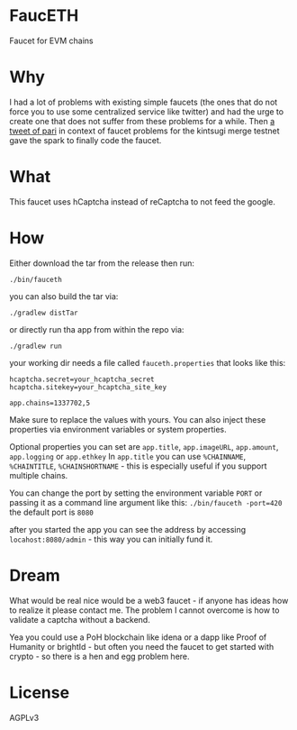 # FaucETH

Faucet for EVM chains

# Why

I had a lot of problems with existing simple faucets (the ones that do not force you to use some centralized service like twitter) and had the urge to create one that does not suffer from these problems for a while. 
Then [a tweet of pari](https://twitter.com/parithosh_j/status/1471888173366235143) in context of faucet problems for the kintsugi merge testnet gave the spark to finally code the faucet.

# What

This faucet uses hCaptcha instead of reCaptcha to not feed the google.

# How

Either download the tar from the release then run:

`./bin/fauceth`

you can also build the tar via:

`./gradlew distTar`

or directly run tha app from within the repo via:

`./gradlew run`

your working dir needs a file called `fauceth.properties` that looks like this:

```properties
hcaptcha.secret=your_hcaptcha_secret
hcaptcha.sitekey=your_hcaptcha_site_key

app.chains=1337702,5
```

Make sure to replace the values with yours. You can also inject these properties via environment variables or system properties.

Optional properties you can set are `app.title`, `app.imageURL`, `app.amount`, `app.logging` or `app.ethkey`
In `app.title` you can use `%CHAINNAME`, `%CHAINTITLE`, `%CHAINSHORTNAME` - this is especially useful if you support multiple chains.

You can change the port by setting the environment variable `PORT` or passing it as a command line argument like this:
`./bin/fauceth -port=420`
the default port is `8080`

after you started the app you can see the address by accessing `locahost:8080/admin` - this way you can initially fund it.

# Dream

What would be real nice would be a web3 faucet - if anyone has ideas how to realize it please contact me. The problem I cannot overcome is how to validate a captcha without a backend.

Yea you could use a PoH blockchain like idena or a dapp like Proof of Humanity or brightId - but often you need the faucet to get started with crypto - so there is a hen and egg problem here.

# License

AGPLv3
